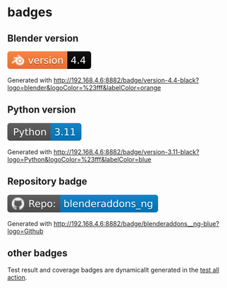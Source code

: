 # badges

## Blender version

![Blender version badge](../blender-version.svg)

Generated with http://192.168.4.6:8882/badge/version-4.4-black?logo=blender&logoColor=%23fff&labelColor=orange

## Python version

![Python version badge](../python.svg)

Generated with http://192.168.4.6:8882/badge/version-3.11-black?logo=Python&logoColor=%23fff&labelColor=blue

## Repository badge

![Repository badge](../docs/repobadge.svg)

Generated with http://192.168.4.6:8882/badge/blenderaddons__ng-blue?logo=Github

## other badges

Test result and coverage badges are dynamicallt generated in the [test all action](../.github/workflows/test_all.yml).
